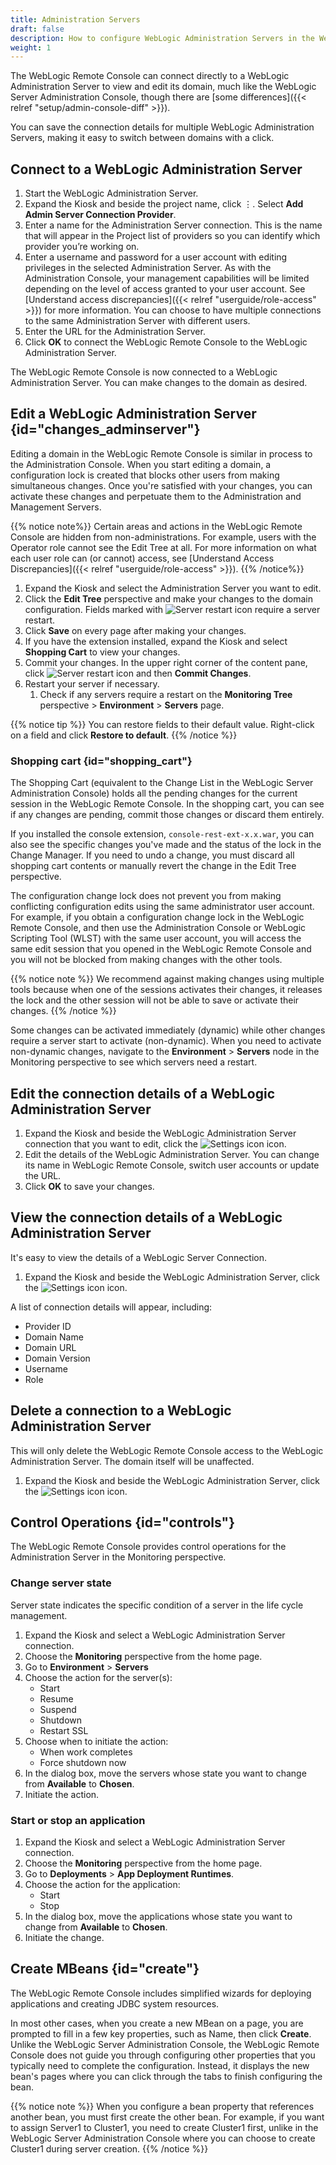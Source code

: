 ```yaml
---
title: Administration Servers
draft: false
description: How to configure WebLogic Administration Servers in the WebLogic Remote Console
weight: 1
---
```


The WebLogic Remote Console can connect directly to a WebLogic Administration Server to view and edit its domain, much like the WebLogic Server Administration Console, though there are [some differences]({{< relref "setup/admin-console-diff" >}}).

You can save the connection details for multiple WebLogic Administration Servers, making it easy to switch between domains with a click.
<!-- You can even choose to add the same Administration Server multiple times, as long as it's either in a different project or has a different user account associated. -->

## Connect to a WebLogic Administration Server

1. Start the WebLogic Administration Server.
1. Expand the Kiosk and beside the project name, click &#x022EE;. Select **Add Admin Server Connection Provider**.
1. Enter a name for the Administration Server connection. This is the name that will appear in the Project list of providers so you can identify which provider you’re working on.
1. Enter a username and password for a user account with editing privileges in the selected Administration Server.
As with the Administration Console, your management capabilities will be limited depending on the level of access granted to your user account. See [Understand access discrepancies]({{< relref "userguide/role-access" >}}) for more information. You can choose to have multiple connections to the same Administration Server with different users.
1. Enter the URL for the Administration Server.
1. Click **OK** to connect the WebLogic Remote Console to the WebLogic Administration Server.

The WebLogic Remote Console is now connected to a WebLogic Administration Server. You can make changes to the domain as desired.

## Edit a WebLogic Administration Server {id="changes_adminserver"}

Editing a domain in the WebLogic Remote Console is similar in process to the Administration Console. When you start editing a domain, a configuration lock is created that blocks other users from making simultaneous changes. Once you're satisfied with your changes, you can activate these changes and perpetuate them to the Administration and Management Servers.

{{% notice note%}}
Certain areas and actions in the WebLogic Remote Console are hidden from non-administrations. For example, users with the Operator role cannot see the Edit Tree at all. For more information on what each user role can (or cannot) access, see [Understand Access Discrepancies]({{< relref "userguide/role-access" >}}).
{{% /notice%}}

1. Expand the Kiosk and select the Administration Server you want to edit.
1. Click the **Edit Tree** perspective and make your changes to the domain configuration. Fields marked with ![Server restart icon](/weblogic-remote-console/images/icons/restart-required-blk_24x24.png) require a server restart.
1. Click **Save** on every page after making your changes.
1. If you have the extension installed, expand the Kiosk and select **Shopping Cart** to view your changes.
1. Commit your changes. In the upper right corner of the content pane, click ![Server restart icon](/weblogic-remote-console/images/icons/shopping-cart-non-empty-tabstrip_24x24.png) and then **Commit Changes**.
1. Restart your server if necessary.
    1. Check if any servers require a restart on the **Monitoring Tree** perspective > **Environment** > **Servers** page.

{{% notice tip %}}
You can restore fields to their default value. Right-click on a field and click **Restore to default**.
{{% /notice %}}

### Shopping cart {id="shopping_cart"}

The Shopping Cart (equivalent to the Change List in the WebLogic Server Administration Console) holds all the pending changes for the current session in the WebLogic Remote Console. In the shopping cart, you can see if any changes are pending, commit those changes or discard them entirely.

If you installed the console extension, `console-rest-ext-x.x.war`, you can also see the specific changes you've made and the status of the lock in the Change Manager. If you need to undo a change, you must discard all shopping cart contents or manually revert the change in the Edit Tree perspective.

The configuration change lock does not prevent you from making conflicting configuration edits using the same administrator user account. For example, if you obtain a configuration change lock in the WebLogic Remote Console, and then use the Administration Console or WebLogic Scripting Tool (WLST) with the same user account, you will access the same edit session that you opened in the WebLogic Remote Console and you will not be blocked from making changes with the other tools.

{{% notice note %}}
We recommend against making changes using multiple tools because when one of the sessions activates their changes, it releases the lock and the other session will not be able to save or activate their changes.
{{% /notice %}}

Some changes can be activated immediately (dynamic) while other changes require a server start to activate (non-dynamic). When you need to activate non-dynamic changes, navigate to the **Environment** > **Servers** node in the Monitoring perspective to see which servers need a restart.



## Edit the connection details of a WebLogic Administration Server

1. Expand the Kiosk and beside the WebLogic Administration Server connection that you want to edit, click the ![Settings icon](/weblogic-remote-console/images/icons/data-providers-manage-icon-brn_24x24.png) icon.
1. Edit the details of the WebLogic Administration Server. You can change its name in WebLogic Remote Console, switch user accounts or update the URL.
1. Click **OK** to save your changes.

## View the connection details of a WebLogic Administration Server

It's easy to view the details of a WebLogic Server Connection.

1. Expand the Kiosk and beside the WebLogic Administration Server, click the ![Settings icon](/weblogic-remote-console/images/icons/data-providers-info-icon-brn_24x24.png) icon.

A list of connection details will appear, including:

* Provider ID
* Domain Name
* Domain URL
* Domain Version
* Username
* Role

## Delete a connection to a WebLogic Administration Server
This will only delete the WebLogic Remote Console access to the WebLogic Administration Server. The domain itself will be unaffected.

1. Expand the Kiosk and beside the WebLogic Administration Server, click the ![Settings icon](/weblogic-remote-console/images/icons/data-providers-delete-icon-brn_24x24.png) icon.

## Control Operations {id="controls"}
The WebLogic Remote Console provides control operations for the Administration Server in the Monitoring perspective.

### Change server state
Server state indicates the specific condition of a server in the life cycle management.

1. Expand the Kiosk and select a WebLogic Administration Server connection.
1. Choose the **Monitoring** perspective from the home page.
1. Go to **Environment** > **Servers**
1. Choose the action for the server(s):
    * Start
    * Resume
    * Suspend
    * Shutdown
    * Restart SSL
1. Choose when to initiate the action:
    * When work completes
    * Force shutdown now
1. In the dialog box, move the servers whose state you want to change from **Available** to **Chosen**.
1. Initiate the action.

### Start or stop an application

1. Expand the Kiosk and select a WebLogic Administration Server connection.
1. Choose the **Monitoring** perspective from the home page.
1. Go to **Deployments** > **App Deployment Runtimes**.
1. Choose the action for the application:
    * Start
    * Stop
1. In the dialog box, move the applications whose state you want to change from **Available** to **Chosen**.
1. Initiate the change.

## Create MBeans {id="create"}
The WebLogic Remote Console includes simplified wizards for deploying applications and creating JDBC system resources.

In most other cases, when you create a new MBean on a page, you are prompted to fill in a few key properties, such as Name, then click **Create**. Unlike the WebLogic Server Administration Console, the WebLogic Remote Console does not guide you through configuring other properties that you typically need to complete the configuration. Instead, it displays the new bean's pages where you can click through the tabs to finish configuring the bean.

{{% notice note %}}
When you configure a bean property that references another bean, you must first create the other bean. For example, if you want to assign Server1 to Cluster1, you need to create Cluster1 first, unlike in the WebLogic Server Administration Console where you can choose to create Cluster1 during server creation.
{{% /notice %}}
